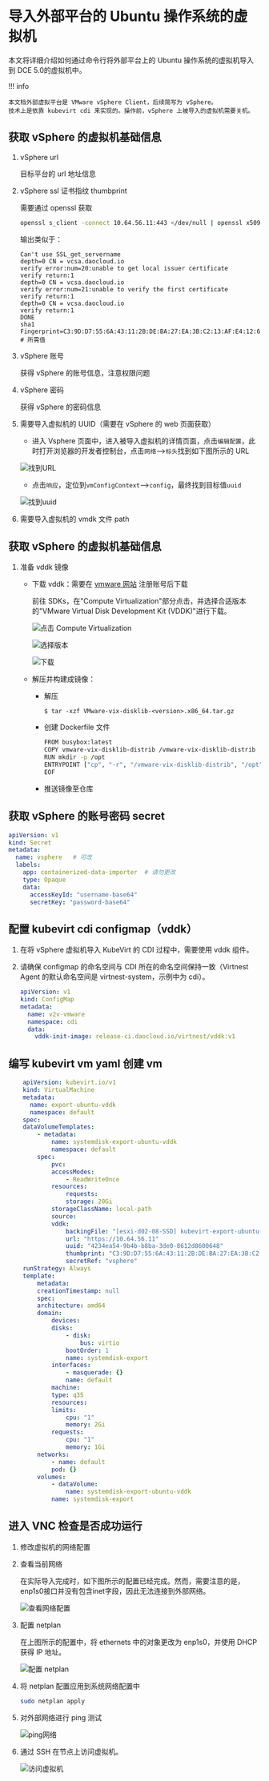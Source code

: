 # 导入外部平台的 Ubuntu 操作系统的虚拟机

本文将详细介绍如何通过命令行将外部平台上的 Ubuntu 操作系统的虚拟机导入到 DCE 5.0的虚拟机中。

!!! info

    本文档外部虚拟平台是 VMware vSphere Client，后续简写为 vSphere。
    技术上是依靠 kubevirt cdi 来实现的。操作前，vSphere 上被导入的虚拟机需要关机。

## 获取 vSphere 的虚拟机基础信息

1. vSphere  url

    目标平台的 url 地址信息

2. vSphere  ssl 证书指纹 thumbprint

    需要通过 openssl 获取

    ```sh
    openssl s_client -connect 10.64.56.11:443 </dev/null | openssl x509 -in /dev/stdin -fingerprint -sha1 -noout
    ```
    输出类似于：
    ```output
    Can't use SSL_get_servername
    depth=0 CN = vcsa.daocloud.io
    verify error:num=20:unable to get local issuer certificate
    verify return:1
    depth=0 CN = vcsa.daocloud.io
    verify error:num=21:unable to verify the first certificate
    verify return:1
    depth=0 CN = vcsa.daocloud.io
    verify return:1
    DONE
    sha1 Fingerprint=C3:9D:D7:55:6A:43:11:2B:DE:BA:27:EA:3B:C2:13:AF:E4:12:62:4D  # 所需值
    ```

3. vSphere  账号
   
    获得 vSphere 的账号信息，注意权限问题

4. vSphere  密码

    获得 vSphere 的密码信息

5. 需要导入虚拟机的 UUID（需要在 vSphere 的 web 页面获取）

    - 进入 Vsphere 页面中，进入被导入虚拟机的详情页面，点击`编辑配置`，此时打开浏览器的开发者控制台，点击`网络`——>`标头`找到如下图所示的 URL
    
    ![找到URL](../images/uuid01.png)

    - 点击`响应`，定位到`vmConfigContext`——>`config`，最终找到目标值`uuid`

    ![找到uuid](../images/uuid02.png)

6. 需要导入虚拟机的 vmdk 文件 path

## 获取 vSphere 的虚拟机基础信息

1. 准备 vddk 镜像

    - 下载 vddk：需要在 [vmware 网站](https://developer.vmware.com/) 注册账号后下载
   
        前往 SDKs，在"Compute Virtualization"部分点击，并选择合适版本的"VMware Virtual Disk Development Kit (VDDK)"进行下载。
   
        ![点击 Compute Virtualization](../images/import-ubuntu01.png)
   
        ![选择版本](../images/import-ubuntu02.png)
   
        ![下载](../images/import-ubuntu03.png)
   
    -  解压并构建成镜像：
   
        - 解压
       
            ```
            $ tar -xzf VMware-vix-disklib-<version>.x86_64.tar.gz
            ```
       
        - 创建 Dockerfile 文件
       
            ```sh
            FROM busybox:latest
            COPY vmware-vix-disklib-distrib /vmware-vix-disklib-distrib
            RUN mkdir -p /opt
            ENTRYPOINT ["cp", "-r", "/vmware-vix-disklib-distrib", "/opt"]
            EOF
            ```
        - 推送镜像至仓库

## 获取 vSphere 的账号密码 secret

```yaml
apiVersion: v1
kind: Secret
metadata:
  name: vsphere   # 可改
  labels:
    app: containerized-data-importer  # 请勿更改
    type: Opaque
    data:
      accessKeyId: "username-base64"
      secretKey: "password-base64"
```

## 配置 kubevirt cdi configmap（vddk）

1. 在将 vSphere 虚拟机导入 KubeVirt 的 CDI 过程中，需要使用 vddk 组件。
   
2. 请确保 configmap 的命名空间与 CDI 所在的命名空间保持一致（Virtnest Agent 的默认命名空间是 virtnest-system，示例中为 cdi）。

    ```yaml
    apiVersion: v1
    kind: ConfigMap
    metadata:
      name: v2v-vmware
      namespace: cdi
      data:
        vddk-init-image: release-ci.daocloud.io/virtnest/vddk:v1
    ```

## 编写 kubevirt vm yaml 创建 vm

```yaml
    apiVersion: kubevirt.io/v1
    kind: VirtualMachine
    metadata:
      name: export-ubuntu-vddk
      namespace: default
    spec:
    dataVolumeTemplates:
        - metadata:
            name: systemdisk-export-ubuntu-vddk
            namespace: default
        spec:
            pvc:
            accessModes:
                - ReadWriteOnce
            resources:
                requests:
                storage: 20Gi
            storageClassName: local-path
            source:
            vddk:
                backingFile: "[esxi-d02-08-SSD] kubevirt-export-ubuntu-1/kubevirt-export-ubuntu-1.vmdk"     # vsphere 虚拟机基础信息中的磁盘
                url: "https://10.64.56.11"                                                                  # vsphere url
                uuid: "4234ea54-9b4b-b8ba-3de0-8612d8600648"                                                # vsphere 虚拟机基础信息中的 uuid
                thumbprint: "C3:9D:D7:55:6A:43:11:2B:DE:BA:27:EA:3B:C2:13:AF:E4:12:62:4D"                   # vsphere SSL fingerprint
                secretRef: "vsphere"                                                                        # vsphere 账号密码 secret
    runStrategy: Always
    template:
        metadata:
        creationTimestamp: null
        spec:
        architecture: amd64
        domain:
            devices:
            disks:
                - disk:
                    bus: virtio
                bootOrder: 1
                name: systemdisk-export
            interfaces:
                - masquerade: {}
                name: default
            machine:
            type: q35
            resources:
            limits:
                cpu: "1"
                memory: 2Gi
            requests:
                cpu: "1"
                memory: 1Gi
        networks:
            - name: default
            pod: {}
        volumes:
            - dataVolume:
                name: systemdisk-export-ubuntu-vddk
            name: systemdisk-export
```

## 进入 VNC 检查是否成功运行

1. 修改虚拟机的网络配置

1. 查看当前网络

    在实际导入完成时，如下图所示的配置已经完成。然而，需要注意的是，enp1s0接口并没有包含inet字段，因此无法连接到外部网络。
       
    ![查看网络配置](../images/import-ubuntu04.png)

1. 配置 netplan

    在上图所示的配置中，将 ethernets 中的对象更改为 enp1s0，并使用 DHCP 获得 IP 地址。
        
    ![配置 netplan](../images/import-ubuntu05.png)

1. 将 netplan 配置应用到系统网络配置中

    ```sh
    sudo netplan apply
    ```
 
1. 对外部网络进行 ping 测试

    ![ping网络](../images/import-ubuntu06.png)

1. 通过 SSH 在节点上访问虚拟机。

    ![访问虚拟机](../images/import-ubuntu07.png)
